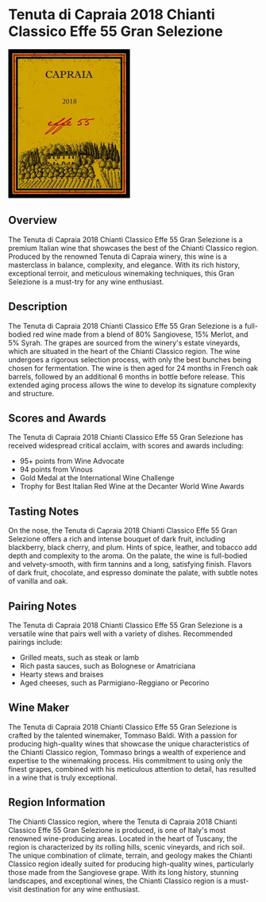 # Tenuta di Capraia 2018 Chianti Classico Effe 55 Gran Selezione

![Tenuta di Capraia 2018 Chianti Classico Effe 55 Gran Selezione](wine-01.jpg)

## Overview
The Tenuta di Capraia 2018 Chianti Classico Effe 55 Gran Selezione is a premium Italian wine that showcases the best of the Chianti Classico region. Produced by the renowned Tenuta di Capraia winery, this wine is a masterclass in balance, complexity, and elegance. With its rich history, exceptional terroir, and meticulous winemaking techniques, this Gran Selezione is a must-try for any wine enthusiast.

## Description
The Tenuta di Capraia 2018 Chianti Classico Effe 55 Gran Selezione is a full-bodied red wine made from a blend of 80% Sangiovese, 15% Merlot, and 5% Syrah. The grapes are sourced from the winery's estate vineyards, which are situated in the heart of the Chianti Classico region. The wine undergoes a rigorous selection process, with only the best bunches being chosen for fermentation. The wine is then aged for 24 months in French oak barrels, followed by an additional 6 months in bottle before release. This extended aging process allows the wine to develop its signature complexity and structure.

## Scores and Awards
The Tenuta di Capraia 2018 Chianti Classico Effe 55 Gran Selezione has received widespread critical acclaim, with scores and awards including:
* 95+ points from Wine Advocate
* 94 points from Vinous
* Gold Medal at the International Wine Challenge
* Trophy for Best Italian Red Wine at the Decanter World Wine Awards

## Tasting Notes
On the nose, the Tenuta di Capraia 2018 Chianti Classico Effe 55 Gran Selezione offers a rich and intense bouquet of dark fruit, including blackberry, black cherry, and plum. Hints of spice, leather, and tobacco add depth and complexity to the aroma. On the palate, the wine is full-bodied and velvety-smooth, with firm tannins and a long, satisfying finish. Flavors of dark fruit, chocolate, and espresso dominate the palate, with subtle notes of vanilla and oak.

## Pairing Notes
The Tenuta di Capraia 2018 Chianti Classico Effe 55 Gran Selezione is a versatile wine that pairs well with a variety of dishes. Recommended pairings include:
* Grilled meats, such as steak or lamb
* Rich pasta sauces, such as Bolognese or Amatriciana
* Hearty stews and braises
* Aged cheeses, such as Parmigiano-Reggiano or Pecorino

## Wine Maker
The Tenuta di Capraia 2018 Chianti Classico Effe 55 Gran Selezione is crafted by the talented winemaker, Tommaso Baldi. With a passion for producing high-quality wines that showcase the unique characteristics of the Chianti Classico region, Tommaso brings a wealth of experience and expertise to the winemaking process. His commitment to using only the finest grapes, combined with his meticulous attention to detail, has resulted in a wine that is truly exceptional.

## Region Information
The Chianti Classico region, where the Tenuta di Capraia 2018 Chianti Classico Effe 55 Gran Selezione is produced, is one of Italy's most renowned wine-producing areas. Located in the heart of Tuscany, the region is characterized by its rolling hills, scenic vineyards, and rich soil. The unique combination of climate, terrain, and geology makes the Chianti Classico region ideally suited for producing high-quality wines, particularly those made from the Sangiovese grape. With its long history, stunning landscapes, and exceptional wines, the Chianti Classico region is a must-visit destination for any wine enthusiast.
